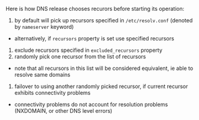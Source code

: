 Here is how DNS release chooses recurors before starting its operation:

1. by default will pick up recursors specified in `/etc/resolv.conf` (denoted by `nameserver` keyword)
  - alternatively, if `recursors` property is set use specified recursors
1. exclude recursors specified in `excluded_recursors` property
1. randomly pick one recursor from the list of recursors
  - note that all recursors in this list will be considered equivalent, ie able to resolve same domains
1. failover to using another randomly picked recursor, if current recursor exhibits connectivity problems
  - connectivity problems do not account for resolution problems (NXDOMAIN, or other DNS level errors)
